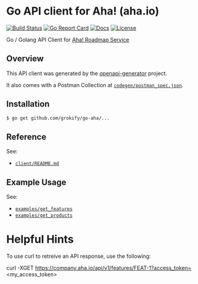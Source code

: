 # Go API client for Aha! (aha.io)

[![Build Status][build-status-svg]][build-status-link]
[![Go Report Card][goreport-svg]][goreport-link]
[![Docs][docs-godoc-svg]][docs-godoc-link]
[![License][license-svg]][license-link]

 [build-status-svg]: https://api.travis-ci.org/grokify/go-aha.svg?branch=master
 [build-status-link]: https://travis-ci.org/grokify/go-aha
 [build-status-svg]: https://api.travis-ci.org/grokify/go-aha.svg?branch=master
 [build-status-link]: https://travis-ci.org/grokify/go-aha
 [goreport-svg]: https://goreportcard.com/badge/github.com/grokify/go-aha
 [goreport-link]: https://goreportcard.com/report/github.com/grokify/go-aha
 [docs-godoc-svg]: https://img.shields.io/badge/docs-godoc-blue.svg
 [docs-godoc-link]: https://godoc.org/github.com/grokify/go-aha
 [license-svg]: https://img.shields.io/badge/license-MIT-blue.svg
 [license-link]: https://github.com/grokify/go-aha/blob/master/LICENSE

Go / Golang API Client for [Aha! Roadmap Service](https://www.aha.io/)

## Overview

This API client was generated by the [openapi-generator](https://github.com/OpenAPITools/openapi-generator) project.

It also comes with a Postman Collection at [`codegen/postman_spec.json`](codegen/postman_spec.json).

## Installation

```bash
$ go get github.com/grokify/go-aha/...
```

## Reference

See:

* [`client/README.md`](client/README.md)

## Example Usage

See:

* [`examples/get_features`](examples/get_features)
* [`examples/get_products`](examples/get_products)

# Helpful Hints

To use curl to retreive an API response, use the following:

curl -XGET https://company.aha.io/api/v1/features/FEAT-1?access_token=<my_access_token>
